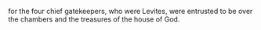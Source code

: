 for the four chief gatekeepers, who were Levites, were entrusted to be over the chambers and the treasures of the house of God.
